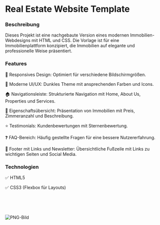 # Real Estate Website Template

### Beschreibung

Dieses Projekt ist eine nachgebaute Version eines modernen Immobilien-Webdesigns mit HTML und CSS. Die Vorlage ist für eine Immobilienplattform konzipiert, die Immobilien auf elegante und professionelle Weise präsentiert.
<br>

### Features

📱 Responsives Design: Optimiert für verschiedene Bildschirmgrößen.

🎨 Moderne UI/UX: Dunkles Theme mit ansprechenden Farben und Icons.

🏠 Navigationsleiste: Strukturierte Navigation mit Home, About Us, Properties und Services.

🏡 Eigenschaftsübersicht: Präsentation von Immobilien mit Preis, Zimmeranzahl und Beschreibung.

⭐ Testimonials: Kundenbewertungen mit Sternenbewertung.

❓ FAQ-Bereich: Häufig gestellte Fragen für eine bessere Nutzererfahrung.

📩 Footer mit Links und Newsletter: Übersichtliche Fußzeile mit Links zu wichtigen Seiten und Social Media.
<br>


### Technologien

✅ HTML5

✅ CSS3 (Flexbox für Layouts)

<br>
<br>
<br>
      
![PNG-Bild](https://github.com/user-attachments/assets/5c01857a-3c20-4a48-b2ff-7347cbff1e83)
